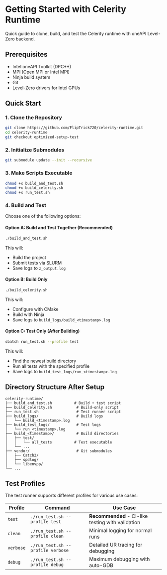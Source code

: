 # Getting Started with Celerity Runtime

Quick guide to clone, build, and test the Celerity runtime with oneAPI Level-Zero backend.

## Prerequisites

- Intel oneAPI Toolkit (DPC++)
- MPI (Open MPI or Intel MPI)
- Ninja build system
- Git
- Level-Zero drivers for Intel GPUs

## Quick Start

### 1. Clone the Repository

```bash
git clone https://github.com/FlipTrick720/celerity-runtime.git
cd celerity-runtime
git checkout optimized-setup-test
```

### 2. Initialize Submodules

```bash
git submodule update --init --recursive
```

### 3. Make Scripts Executable

```bash
chmod +x build_and_test.sh
chmod +x build_celerity.sh
chmod +x run_test.sh
```

### 4. Build and Test

Choose one of the following options:

#### Option A: Build and Test Together (Recommended)

```bash
./build_and_test.sh
```

This will:
- Build the project
- Submit tests via SLURM
- Save logs to `z_output.log`

#### Option B: Build Only

```bash
./build_celerity.sh
```

This will:
- Configure with CMake
- Build with Ninja
- Save logs to `build_logs/build_<timestamp>.log`

#### Option C: Test Only (After Building)

```bash
sbatch run_test.sh --profile test
```

This will:
- Find the newest build directory
- Run all tests with the specified profile
- Save logs to `build_test_logs/run_<timestamp>.log`

## Directory Structure After Setup

```
celerity-runtime/
├── build_and_test.sh          # Build + test script
├── build_celerity.sh           # Build-only script
├── run_test.sh                 # Test runner script
├── build_logs/                 # Build logs
│   └── build_<timestamp>.log
├── build_test_logs/            # Test logs
│   └── run_<timestamp>.log
├── build_<timestamp>/          # Build directories
│   ├── test/
│   │   └── all_tests          # Test executable
│   └── ...
├── vendor/                     # Git submodules
│   ├── Catch2/
│   ├── spdlog/
│   └── libenvpp/
└── ...
```

## Test Profiles

The test runner supports different profiles for various use cases:

| Profile | Command | Use Case |
|---------|---------|----------|
| `test` | `./run_test.sh --profile test` | **Recommended** - CI-like testing with validation |
| `clean` | `./run_test.sh --profile clean` | Minimal logging for normal runs |
| `verbose` | `./run_test.sh --profile verbose` | Detailed UR tracing for debugging |
| `debug` | `./run_test.sh --profile debug` | Maximum debugging with auto-GDB |
